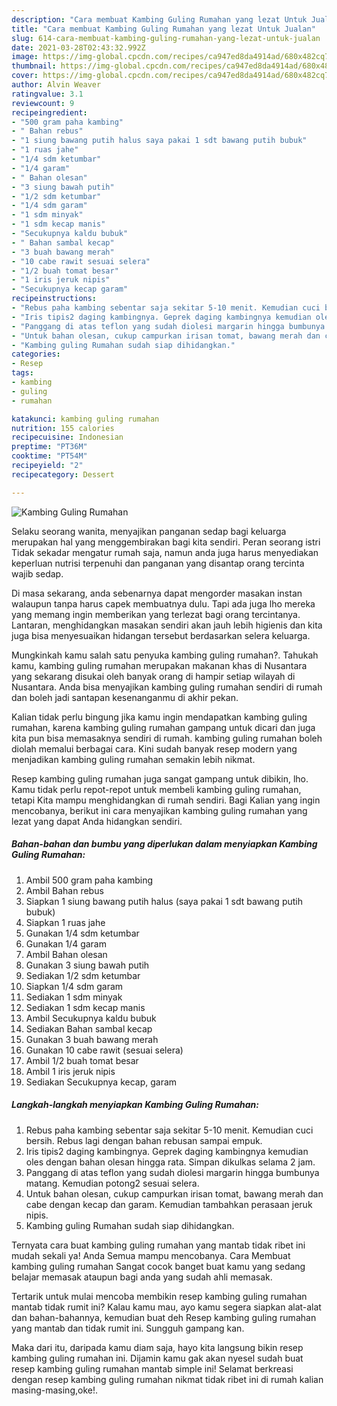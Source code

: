 ```yaml
---
description: "Cara membuat Kambing Guling Rumahan yang lezat Untuk Jualan"
title: "Cara membuat Kambing Guling Rumahan yang lezat Untuk Jualan"
slug: 614-cara-membuat-kambing-guling-rumahan-yang-lezat-untuk-jualan
date: 2021-03-28T02:43:32.992Z
image: https://img-global.cpcdn.com/recipes/ca947ed8da4914ad/680x482cq70/kambing-guling-rumahan-foto-resep-utama.jpg
thumbnail: https://img-global.cpcdn.com/recipes/ca947ed8da4914ad/680x482cq70/kambing-guling-rumahan-foto-resep-utama.jpg
cover: https://img-global.cpcdn.com/recipes/ca947ed8da4914ad/680x482cq70/kambing-guling-rumahan-foto-resep-utama.jpg
author: Alvin Weaver
ratingvalue: 3.1
reviewcount: 9
recipeingredient:
- "500 gram paha kambing"
- " Bahan rebus"
- "1 siung bawang putih halus saya pakai 1 sdt bawang putih bubuk"
- "1 ruas jahe"
- "1/4 sdm ketumbar"
- "1/4 garam"
- " Bahan olesan"
- "3 siung bawah putih"
- "1/2 sdm ketumbar"
- "1/4 sdm garam"
- "1 sdm minyak"
- "1 sdm kecap manis"
- "Secukupnya kaldu bubuk"
- " Bahan sambal kecap"
- "3 buah bawang merah"
- "10 cabe rawit sesuai selera"
- "1/2 buah tomat besar"
- "1 iris jeruk nipis"
- "Secukupnya kecap garam"
recipeinstructions:
- "Rebus paha kambing sebentar saja sekitar 5-10 menit. Kemudian cuci bersih. Rebus lagi dengan bahan rebusan sampai empuk."
- "Iris tipis2 daging kambingnya. Geprek daging kambingnya kemudian oles dengan bahan olesan hingga rata. Simpan dikulkas selama 2 jam."
- "Panggang di atas teflon yang sudah diolesi margarin hingga bumbunya matang. Kemudian potong2 sesuai selera."
- "Untuk bahan olesan, cukup campurkan irisan tomat, bawang merah dan cabe dengan kecap dan garam. Kemudian tambahkan perasaan jeruk nipis."
- "Kambing guling Rumahan sudah siap dihidangkan."
categories:
- Resep
tags:
- kambing
- guling
- rumahan

katakunci: kambing guling rumahan 
nutrition: 155 calories
recipecuisine: Indonesian
preptime: "PT36M"
cooktime: "PT54M"
recipeyield: "2"
recipecategory: Dessert

---
```



![Kambing Guling Rumahan](https://img-global.cpcdn.com/recipes/ca947ed8da4914ad/680x482cq70/kambing-guling-rumahan-foto-resep-utama.jpg)

Selaku seorang wanita, menyajikan panganan sedap bagi keluarga merupakan hal yang menggembirakan bagi kita sendiri. Peran seorang istri Tidak sekadar mengatur rumah saja, namun anda juga harus menyediakan keperluan nutrisi terpenuhi dan panganan yang disantap orang tercinta wajib sedap.

Di masa  sekarang, anda sebenarnya dapat mengorder masakan instan walaupun tanpa harus capek membuatnya dulu. Tapi ada juga lho mereka yang memang ingin memberikan yang terlezat bagi orang tercintanya. Lantaran, menghidangkan masakan sendiri akan jauh lebih higienis dan kita juga bisa menyesuaikan hidangan tersebut berdasarkan selera keluarga. 



Mungkinkah kamu salah satu penyuka kambing guling rumahan?. Tahukah kamu, kambing guling rumahan merupakan makanan khas di Nusantara yang sekarang disukai oleh banyak orang di hampir setiap wilayah di Nusantara. Anda bisa menyajikan kambing guling rumahan sendiri di rumah dan boleh jadi santapan kesenanganmu di akhir pekan.

Kalian tidak perlu bingung jika kamu ingin mendapatkan kambing guling rumahan, karena kambing guling rumahan gampang untuk dicari dan juga kita pun bisa memasaknya sendiri di rumah. kambing guling rumahan boleh diolah memalui berbagai cara. Kini sudah banyak resep modern yang menjadikan kambing guling rumahan semakin lebih nikmat.

Resep kambing guling rumahan juga sangat gampang untuk dibikin, lho. Kamu tidak perlu repot-repot untuk membeli kambing guling rumahan, tetapi Kita mampu menghidangkan di rumah sendiri. Bagi Kalian yang ingin mencobanya, berikut ini cara menyajikan kambing guling rumahan yang lezat yang dapat Anda hidangkan sendiri.

<!--inarticleads1-->

##### Bahan-bahan dan bumbu yang diperlukan dalam menyiapkan Kambing Guling Rumahan:

1. Ambil 500 gram paha kambing
1. Ambil  Bahan rebus
1. Siapkan 1 siung bawang putih halus (saya pakai 1 sdt bawang putih bubuk)
1. Siapkan 1 ruas jahe
1. Gunakan 1/4 sdm ketumbar
1. Gunakan 1/4 garam
1. Ambil  Bahan olesan
1. Gunakan 3 siung bawah putih
1. Sediakan 1/2 sdm ketumbar
1. Siapkan 1/4 sdm garam
1. Sediakan 1 sdm minyak
1. Sediakan 1 sdm kecap manis
1. Ambil Secukupnya kaldu bubuk
1. Sediakan  Bahan sambal kecap
1. Gunakan 3 buah bawang merah
1. Gunakan 10 cabe rawit (sesuai selera)
1. Ambil 1/2 buah tomat besar
1. Ambil 1 iris jeruk nipis
1. Sediakan Secukupnya kecap, garam




<!--inarticleads2-->

##### Langkah-langkah menyiapkan Kambing Guling Rumahan:

1. Rebus paha kambing sebentar saja sekitar 5-10 menit. Kemudian cuci bersih. Rebus lagi dengan bahan rebusan sampai empuk.
1. Iris tipis2 daging kambingnya. Geprek daging kambingnya kemudian oles dengan bahan olesan hingga rata. Simpan dikulkas selama 2 jam.
1. Panggang di atas teflon yang sudah diolesi margarin hingga bumbunya matang. Kemudian potong2 sesuai selera.
1. Untuk bahan olesan, cukup campurkan irisan tomat, bawang merah dan cabe dengan kecap dan garam. Kemudian tambahkan perasaan jeruk nipis.
1. Kambing guling Rumahan sudah siap dihidangkan.




Ternyata cara buat kambing guling rumahan yang mantab tidak ribet ini mudah sekali ya! Anda Semua mampu mencobanya. Cara Membuat kambing guling rumahan Sangat cocok banget buat kamu yang sedang belajar memasak ataupun bagi anda yang sudah ahli memasak.

Tertarik untuk mulai mencoba membikin resep kambing guling rumahan mantab tidak rumit ini? Kalau kamu mau, ayo kamu segera siapkan alat-alat dan bahan-bahannya, kemudian buat deh Resep kambing guling rumahan yang mantab dan tidak rumit ini. Sungguh gampang kan. 

Maka dari itu, daripada kamu diam saja, hayo kita langsung bikin resep kambing guling rumahan ini. Dijamin kamu gak akan nyesel sudah buat resep kambing guling rumahan mantab simple ini! Selamat berkreasi dengan resep kambing guling rumahan nikmat tidak ribet ini di rumah kalian masing-masing,oke!.

